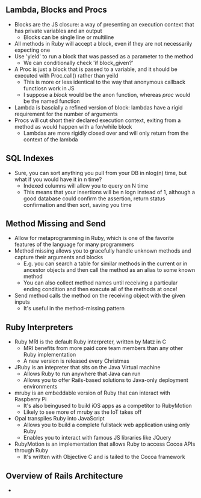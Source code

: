 ## Lambda, Blocks and Procs

- Blocks are the JS closure: a way of presenting an execution context that has private variables and an output
    - Blocks can be single line or multiline
- All methods in Ruby will accept a block, even if they are not necessarily expecting one
- Use 'yield' to run a block that was passed as a parameter to the method
    - We can conditionally check 'if block_given?'
- A Proc is just a block that is passed to a variable, and it should be executed with Proc.call() rather than yeild
    - This is more or less identical to the way that anonymous callback functiosn work in JS
    - I suppose a _block_ would be the anon function, whereas _proc_ would be the named function
- Lambda is bascially a refined version of block: lambdas have a rigid requirement for the number of arguments
- Procs will cut short their declared execution context, exiting from a method as would happen with a for/while block
    - Lambdas are more rigidly closed over and will only return from the context of the lambda

## SQL Indexes

- Sure, you can sort anything you pull from your DB in nlog(n) time, but what if you would have it in n time?
    - Indexed columns will allow you to query on N time
    - This means that your insertions will be n logn instead of 1, although a good database could confirm the assertion, return status confirmation and then sort, saving you time

## Method Missing and Send

- Allow for metaprogramming in Ruby, which is one of the favorite features of the language for many programmers
- Method missing allows you to gracefully handle unknown methods and capture their arguments and blocks
    - E.g. you can search a table for similar methods in the current or in ancestor objects and then call the method as an alias to some known method
    - You can also collect method names until receiving a particular ending condition and then execute all of the methods at once!
- Send method calls the method on the receiving object with the given inputs
    - It's useful in the method-missing pattern

## Ruby Interpreters

- Ruby MRI is the default Ruby interpreter, written by Matz in C
    - MRI benefits from more paid core team members than any other Ruby implementation
    - A new version is released every Christmas
- JRuby is an intepreter that sits on the Java Virtual machine
    - Allows Ruby to run anywhere that Java can run
    - Allows you to offer Rails-based solutions to Java-only deployment environments
- mruby is an embeddable version of Ruby that can interact with Raspberry Pi
    - It's also beingused to build iOS apps as a competitor to RubyMotion
    - Likely to see more of mruby as the IoT takes off
- Opal transpiles Ruby into JavaScript
    - Allows you to build a complete fullstack web application using only Ruby
    - Enables you to interact with famous JS libraries like JQuery
- RubyMotion is an implementation that allows Ruby to access Cocoa APIs through Ruby
    - It's written with Objective C and is tailed to the Cocoa framework

## Overview of Rails Architecture

- 

